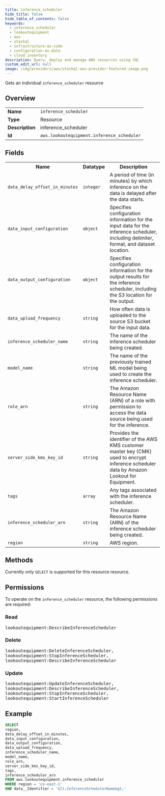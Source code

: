 ```yaml
---
title: inference_scheduler
hide_title: false
hide_table_of_contents: false
keywords:
  - inference_scheduler
  - lookoutequipment
  - aws
  - stackql
  - infrastructure-as-code
  - configuration-as-data
  - cloud inventory
description: Query, deploy and manage AWS resources using SQL
custom_edit_url: null
image: /img/providers/aws/stackql-aws-provider-featured-image.png
---
```

Gets an individual <code>inference_scheduler</code> resource

## Overview
<table><tbody>
<tr><td><b>Name</b></td><td><code>inference_scheduler</code></td></tr>
<tr><td><b>Type</b></td><td>Resource</td></tr>
<tr><td><b>Description</b></td><td>inference_scheduler</td></tr>
<tr><td><b>Id</b></td><td><code>aws.lookoutequipment.inference_scheduler</code></td></tr>
</tbody></table>

## Fields
<table><tbody>
<tr><th>Name</th><th>Datatype</th><th>Description</th></tr>
<tr><td><code>data_delay_offset_in_minutes</code></td><td><code>integer</code></td><td>A period of time (in minutes) by which inference on the data is delayed after the data starts.</td></tr>
<tr><td><code>data_input_configuration</code></td><td><code>object</code></td><td>Specifies configuration information for the input data for the inference scheduler, including delimiter, format, and dataset location.</td></tr>
<tr><td><code>data_output_configuration</code></td><td><code>object</code></td><td>Specifies configuration information for the output results for the inference scheduler, including the S3 location for the output.</td></tr>
<tr><td><code>data_upload_frequency</code></td><td><code>string</code></td><td>How often data is uploaded to the source S3 bucket for the input data.</td></tr>
<tr><td><code>inference_scheduler_name</code></td><td><code>string</code></td><td>The name of the inference scheduler being created.</td></tr>
<tr><td><code>model_name</code></td><td><code>string</code></td><td>The name of the previously trained ML model being used to create the inference scheduler.</td></tr>
<tr><td><code>role_arn</code></td><td><code>string</code></td><td>The Amazon Resource Name (ARN) of a role with permission to access the data source being used for the inference.</td></tr>
<tr><td><code>server_side_kms_key_id</code></td><td><code>string</code></td><td>Provides the identifier of the AWS KMS customer master key (CMK) used to encrypt inference scheduler data by Amazon Lookout for Equipment.</td></tr>
<tr><td><code>tags</code></td><td><code>array</code></td><td>Any tags associated with the inference scheduler.</td></tr>
<tr><td><code>inference_scheduler_arn</code></td><td><code>string</code></td><td>The Amazon Resource Name (ARN) of the inference scheduler being created.</td></tr>
<tr><td><code>region</code></td><td><code>string</code></td><td>AWS region.</td></tr>

</tbody></table>

## Methods
Currently only <code>SELECT</code> is supported for this resource resource.

## Permissions

To operate on the <code>inference_scheduler</code> resource, the following permissions are required:

### Read
<pre>
lookoutequipment:DescribeInferenceScheduler</pre>

### Delete
<pre>
lookoutequipment:DeleteInferenceScheduler,
lookoutequipment:StopInferenceScheduler,
lookoutequipment:DescribeInferenceScheduler</pre>

### Update
<pre>
lookoutequipment:UpdateInferenceScheduler,
lookoutequipment:DescribeInferenceScheduler,
lookoutequipment:StopInferenceScheduler,
lookoutequipment:StartInferenceScheduler</pre>


## Example
```sql
SELECT
region,
data_delay_offset_in_minutes,
data_input_configuration,
data_output_configuration,
data_upload_frequency,
inference_scheduler_name,
model_name,
role_arn,
server_side_kms_key_id,
tags,
inference_scheduler_arn
FROM aws.lookoutequipment.inference_scheduler
WHERE region = 'us-east-1'
AND data__Identifier = '&lt;InferenceSchedulerName&gt;'
```
